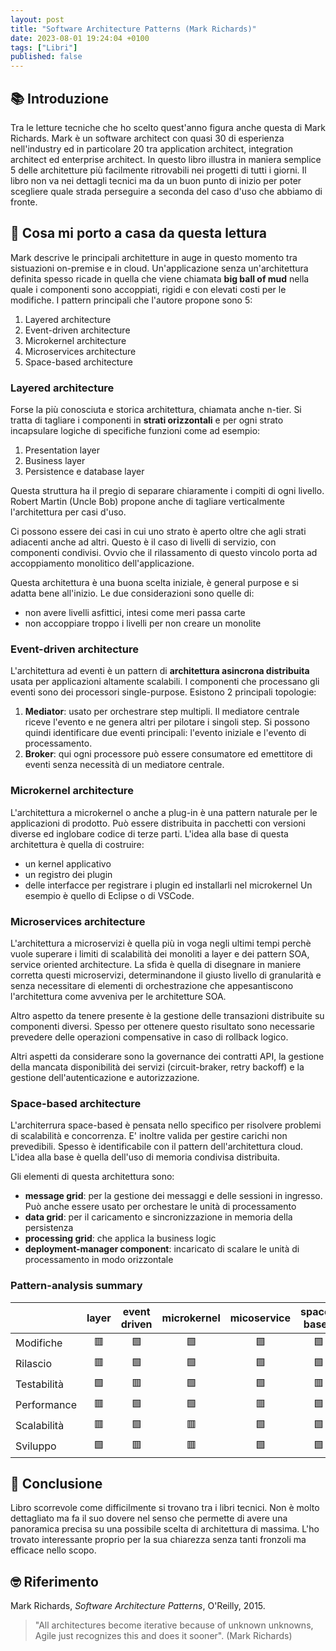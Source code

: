 ```yaml
---
layout: post
title: "Software Architecture Patterns (Mark Richards)"
date: 2023-08-01 19:24:04 +0100
tags: ["Libri"]
published: false
---
```

## 📚 Introduzione

Tra le letture tecniche che ho scelto quest'anno figura anche questa di Mark Richards. Mark è un software architect con quasi 30 di esperienza nell'industry ed in particolare 20 tra application architect, integration architect ed enterprise architect. In questo libro illustra in maniera semplice 5 delle architetture più facilmente ritrovabili nei progetti di tutti i giorni.  Il libro non va nei dettagli tecnici ma da un buon punto di inizio per poter scegliere quale strada perseguire a seconda del caso d'uso che abbiamo di fronte.

## 🚀 Cosa mi porto a casa da questa lettura

Mark descrive le principali architetture in auge in questo momento tra sistuazioni on-premise e in cloud. Un'applicazione senza un'architettura definita spesso ricade in quella che viene chiamata **big ball of mud** nella quale i componenti sono accoppiati, rigidi e con elevati costi per le modifiche. I pattern principali che l'autore propone sono 5:

1. Layered architecture
2. Event-driven architecture
3. Microkernel architecture
4. Microservices architecture
5. Space-based architecture

### Layered architecture  

Forse la più conosciuta e storica architettura, chiamata anche n-tier.  Si tratta di tagliare i componenti in **strati orizzontali** e per ogni strato incapsulare logiche di specifiche funzioni come ad esempio:

1. Presentation layer
2. Business layer
3. Persistence e database layer

Questa struttura ha il pregio di separare chiaramente i compiti di ogni livello. Robert Martin (Uncle Bob) propone anche di tagliare verticalmente l'architettura per casi d'uso.

Ci possono essere dei casi in cui uno strato è aperto oltre che agli strati adiacenti anche ad altri. Questo è il caso di livelli di servizio, con componenti condivisi. Ovvio che il rilassamento di questo vincolo porta ad accoppiamento monolitico dell'applicazione.

Questa architettura è una buona scelta iniziale, è general purpose e si adatta bene all'inizio. Le due considerazioni sono quelle di:

* non avere livelli asfittici, intesi come meri passa carte
* non accoppiare troppo i livelli per non creare un monolite

### Event-driven architecture  

L'architettura ad eventi è un pattern di **architettura asincrona distribuita** usata per applicazioni altamente scalabili. I componenti che processano gli eventi sono dei processori single-purpose. Esistono 2 principali topologie:

1. **Mediator**: usato per orchestrare step multipli. Il mediatore centrale riceve l'evento e ne genera altri per pilotare i singoli step. Si possono quindi identificare due eventi principali: l'evento iniziale e l'evento di processamento.
2. **Broker**: qui ogni processore può essere consumatore ed emettitore di eventi senza necessità di un mediatore centrale.

### Microkernel architecture  

L'architettura a microkernel o anche a plug-in è una pattern naturale per le applicazioni di prodotto. Può essere distribuita in pacchetti con versioni diverse ed inglobare codice di terze parti. L'idea alla base di questa architettura è quella di costruire:

* un kernel applicativo
* un registro dei plugin
* delle interfacce per registrare i plugin ed installarli nel microkernel
Un esempio è quello di Eclipse o di VSCode.

### Microservices architecture  

L'architettura  a microservizi è quella più in voga negli ultimi tempi perchè vuole superare i limiti di scalabilità dei monoliti a layer e dei pattern SOA, service oriented architecture. La sfida è quella di disegnare in maniere corretta questi microservizi, determinandone il giusto livello di granularità e senza necessitare di elementi di orchestrazione che appesantiscono l'architettura come avveniva per le architetture SOA.

Altro aspetto da tenere presente è la gestione delle transazioni distribuite su componenti diversi. Spesso per ottenere questo risultato sono necessarie prevedere delle operazioni compensative in caso di rollback logico.

Altri aspetti da considerare sono la governance dei contratti API, la gestione della mancata disponibilità dei servizi (circuit-braker, retry backoff) e la gestione dell'autenticazione e autorizzazione.

### Space-based architecture

L'architerrura space-based è pensata nello specifico per risolvere problemi di scalabilità e concorrenza. E' inoltre valida per gestire carichi non prevedibili. Spesso è identificabile con il pattern dell'architettura cloud. L'idea alla base è quella dell'uso di memoria condivisa distribuita. 

Gli elementi di questa architettura sono:

* **message grid**: per la gestione dei messaggi e delle sessioni in ingresso. Può anche essere usato per orchestare le unità di processamento
* **data grid**: per il caricamento e sincronizzazione in memoria della persistenza
* **processing grid**: che applica la business logic
* **deployment-manager component**: incaricato di scalare le unità di processamento in modo orizzontale

### Pattern-analysis summary

|             | layer | event driven | microkernel | micoservice | space-based |
| ----------- | :-----: | :------------: | :-----------: | :-----------: | :-----------: |
| Modifiche   |  🟥  |  🟩 |  🟩  |  🟩 | 🟩  |
| Rilascio    |  🟥  |  🟩 |  🟩  |  🟩 | 🟩  |
| Testabilità |  🟩  |  🟥 |  🟩  |  🟩 | 🟥  |
| Performance |  🟥  |  🟩 |  🟩  |  🟥 | 🟩  |
| Scalabilità |  🟥  |  🟩 |  🟥  |  🟩 | 🟩  |
| Sviluppo    |  🟩  |  🟥 |  🟥  |  🟩 | 🟩  |

## 🍷 Conclusione

Libro scorrevole come difficilmente si trovano tra i libri tecnici. Non è molto dettagliato ma fa il suo dovere nel senso che permette di avere una panoramica precisa su una possibile scelta di architettura di massima. L'ho trovato interessante proprio per la sua chiarezza senza tanti fronzoli ma efficace nello scopo.

## 🤓 Riferimento

Mark Richards, _Software Architecture Patterns_, O'Reilly, 2015.

> "All architectures become iterative because of unknown unknowns, Agile just recognizes this and does it sooner". (Mark Richards)

